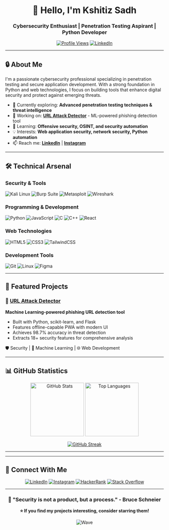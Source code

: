 <div align="center">

# 👋 Hello, I'm Kshitiz Sadh

### Cybersecurity Enthusiast | Penetration Testing Aspirant | Python Developer

[![Profile Views](https://komarev.com/ghpvc/?username=kshitizsadh&label=Profile%20Views&color=0e75b6&style=for-the-badge)](https://github.com/kshitizsadh)
[![LinkedIn](https://img.shields.io/badge/LinkedIn-Connect-blue?style=for-the-badge&logo=linkedin)](https://linkedin.com/in/kshitiz-dev-sadh)

</div>

---

## 🔒 About Me

I'm a passionate cybersecurity professional specializing in penetration testing and secure application development. With a strong foundation in Python and web technologies, I focus on building tools that enhance digital security and protect against emerging threats.

- 🔐 Currently exploring: **Advanced penetration testing techniques & threat intelligence**
- 🎯 Working on: **[URL Attack Detector](https://github.com/KshitizSadh/url-attack-detector)** - ML-powered phishing detection tool
- 🌱 Learning: **Offensive security, OSINT, and security automation**
- 💡 Interests: **Web application security, network security, Python automation**
- 📫 Reach me: **[LinkedIn](https://linkedin.com/in/kshitiz-dev-sadh)** | **[Instagram](https://instagram.com/kshitiz.sadh)**

---

## 🛠️ Technical Arsenal

### Security & Tools
![Kali Linux](https://img.shields.io/badge/Kali_Linux-557C94?style=for-the-badge&logo=kali-linux&logoColor=white)
![Burp Suite](https://img.shields.io/badge/Burp_Suite-FF6633?style=for-the-badge&logo=burp-suite&logoColor=white)
![Metasploit](https://img.shields.io/badge/Metasploit-2596CD?style=for-the-badge&logo=metasploit&logoColor=white)
![Wireshark](https://img.shields.io/badge/Wireshark-1679A7?style=for-the-badge&logo=wireshark&logoColor=white)

### Programming & Development
![Python](https://img.shields.io/badge/Python-3776AB?style=for-the-badge&logo=python&logoColor=white)
![JavaScript](https://img.shields.io/badge/JavaScript-F7DF1E?style=for-the-badge&logo=javascript&logoColor=black)
![C](https://img.shields.io/badge/C-00599C?style=for-the-badge&logo=c&logoColor=white)
![C++](https://img.shields.io/badge/C++-00599C?style=for-the-badge&logo=c%2B%2B&logoColor=white)
![React](https://img.shields.io/badge/React-20232A?style=for-the-badge&logo=react&logoColor=61DAFB)

### Web Technologies
![HTML5](https://img.shields.io/badge/HTML5-E34F26?style=for-the-badge&logo=html5&logoColor=white)
![CSS3](https://img.shields.io/badge/CSS3-1572B6?style=for-the-badge&logo=css3&logoColor=white)
![TailwindCSS](https://img.shields.io/badge/Tailwind_CSS-38B2AC?style=for-the-badge&logo=tailwind-css&logoColor=white)

### Development Tools
![Git](https://img.shields.io/badge/Git-F05032?style=for-the-badge&logo=git&logoColor=white)
![Linux](https://img.shields.io/badge/Linux-FCC624?style=for-the-badge&logo=linux&logoColor=black)
![Figma](https://img.shields.io/badge/Figma-F24E1E?style=for-the-badge&logo=figma&logoColor=white)

---

## 🎯 Featured Projects

### 🔗 [URL Attack Detector](https://github.com/KshitizSadh/url-attack-detector)
**Machine Learning-powered phishing URL detection tool**
- Built with Python, scikit-learn, and Flask
- Features offline-capable PWA with modern UI
- Achieves 98.7% accuracy in threat detection
- Extracts 18+ security features for comprehensive analysis

🛡️ Security | 🤖 Machine Learning | 🌐 Web Development


---

## 📊 GitHub Statistics

<div align="center">

<img src="https://github-readme-stats.vercel.app/api?username=kshitizsadh&show_icons=true&theme=tokyonight&hide_border=true&count_private=true" alt="GitHub Stats" height="170"/>
<img src="https://github-readme-stats.vercel.app/api/top-langs/?username=kshitizsadh&layout=compact&theme=tokyonight&hide_border=true" alt="Top Languages" height="170"/>

</div>

<div align="center">

[![GitHub Streak](https://github-readme-streak-stats.herokuapp.com/?user=kshitizsadh&theme=tokyonight&hide_border=true)](https://github.com/kshitizsadh)

</div>

---



---

## 🤝 Connect With Me

<div align="center">

[![LinkedIn](https://img.shields.io/badge/LinkedIn-0077B5?style=for-the-badge&logo=linkedin&logoColor=white)](https://linkedin.com/in/kshitiz-dev-sadh)
[![Instagram](https://img.shields.io/badge/Instagram-E4405F?style=for-the-badge&logo=instagram&logoColor=white)](https://instagram.com/kshitiz.sadh)
[![HackerRank](https://img.shields.io/badge/HackerRank-2EC866?style=for-the-badge&logo=hackerrank&logoColor=white)](https://www.hackerrank.com/sadhshitiz)
[![Stack Overflow](https://img.shields.io/badge/Stack_Overflow-FE7A16?style=for-the-badge&logo=stack-overflow&logoColor=white)](https://stackoverflow.com/users/kshitiz-sadh)

</div>

---

<div align="center">

### 💬 "Security is not a product, but a process." - Bruce Schneier

**⭐ If you find my projects interesting, consider starring them!**

![Wave](https://raw.githubusercontent.com/mayhemantt/mayhemantt/Update/svg/Bottom.svg)

</div>
